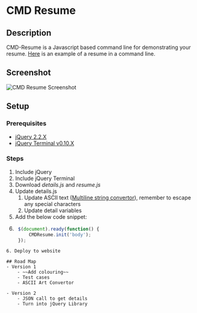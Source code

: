 # CMD Resume
## Description
CMD-Resume is a Javascript based command line for demonstrating your resume. [Here](https://www.brendonbody.com/CMD-Resume/) is an example of a resume in a command line.

## Screenshot
![CMD Resume Screenshot](https://s3-ap-southeast-2.amazonaws.com/bbody-images/github/cmd-resume/cmd-resume.png
 "CMD Resume Screenshot")

## Setup
### Prerequisites
- [jQuery 2.2.X](https://jquery.com/)
- [jQuery Terminal v0.10.X](http://terminal.jcubic.pl/)

### Steps
1. Include jQuery
2. Include jQuery Terminal
3. Download *details.js* and *resume.js*
4. Update details.js
	1. Update ASCII text ([Multiline string convertor](http://www.valkrysa.com/experiments/multi-line-string-generator/)), remember to escape any special characters
	2. Update detail variables
5. Add the below code snippet:
6. ```javascript
	$(document).ready(function() {
        CMDResume.init('body');      
    });
```
6. Deploy to website

## Road Map
- Version 1
	- ~~Add colouring~~
	- Test cases
	- ASCII Art Convertor

- Version 2
	- JSON call to get details
	- Turn into jQuery Library